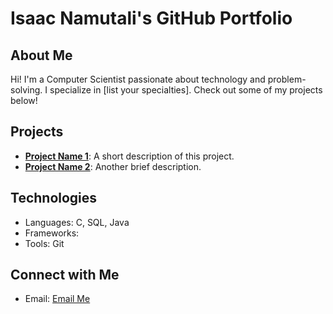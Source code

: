 # Isaac Namutali's GitHub Portfolio

## About Me
Hi! I'm a Computer Scientist passionate about technology and  problem-solving. I specialize in [list your specialties]. Check out some of my projects below!

## Projects
- **[Project Name 1](link)**: A short description of this project.
- **[Project Name 2](link)**: Another brief description.

## Technologies
- Languages: C, SQL, Java
- Frameworks: 
- Tools: Git

## Connect with Me
- Email: [Email Me](mailto:isaacnamutali27@gmail.com)


